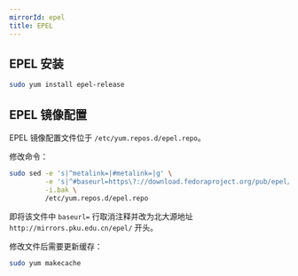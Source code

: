 ```yaml
---
mirrorId: epel
title: EPEL
---
```


## EPEL 安装

```bash
sudo yum install epel-release
```

## EPEL 镜像配置

EPEL 镜像配置文件位于 `/etc/yum.repos.d/epel.repo`。

修改命令：

```bash
sudo sed -e 's|^metalink=|#metalink=|g' \
         -e 's|^#baseurl=https\?://download.fedoraproject.org/pub/epel/|baseurl=https://mirrors.pku.edu.cn/epel/|g' \
         -i.bak \
         /etc/yum.repos.d/epel.repo
```

即将该文件中 `baseurl=` 行取消注释并改为北大源地址 `http://mirrors.pku.edu.cn/epel/` 开头。

修改文件后需要更新缓存：

```bash
sudo yum makecache
```
